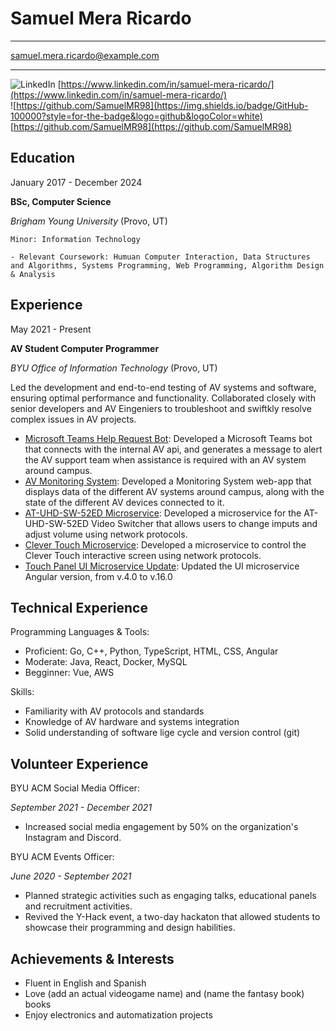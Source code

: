 Samuel Mera Ricardo
===================

---

samuel.mera.ricardo@example.com


---

![LinkedIn](https://img.shields.io/badge/LinkedIn-0077B5?style=for-the-badge&logo=linkedin&logoColor=white) [https://www.linkedin.com/in/samuel-mera-ricardo/](https://www.linkedin.com/in/samuel-mera-ricardo/)
<br>
![https://github.com/SamuelMR98](https://img.shields.io/badge/GitHub-100000?style=for-the-badge&logo=github&logoColor=white) [https://github.com/SamuelMR98](https://github.com/SamuelMR98)

Education
---------

January 2017 - December 2024

**BSc, Computer Science**

*Brigham Young University* (Provo, UT)

    Minor: Information Technology

    - Relevant Coursework: Humuan Computer Interaction, Data Structures and Algorithms, Systems Programming, Web Programming, Algorithm Design & Analysis

Experience
----------

May 2021 - Present

**AV Student Computer Programmer**

*BYU Office of Information Technology* (Provo, UT)

Led the development and end-to-end testing of AV systems and software, ensuring optimal performance and functionality. Collaborated closely with senior developers and AV Eingeniers to troubleshoot and swiftkly resolve complex issues in AV projects. 

* [Microsoft Teams Help Request Bot](https://github.com/byuoitav/teams-help-request): Developed a Microsoft Teams bot that connects with the internal AV api, and generates a message to alert the AV support team when assistance is required with an AV system around campus.
* [AV Monitoring System](https://github.com/byuoitav/smee): Developed a Monitoring System web-app that displays data of the different AV systems around campus, along with the state of the different AV devices connected to it.
* [AT-UHD-SW-52ED Microservice](https://github.com/byuoitav/atlona/tree/main/AT-UHD-SW-52ED): Developed a microservice for the AT-UHD-SW-52ED Video Switcher that allows users to change imputs and adjust volume using network protocols.
* [Clever Touch Microservice](https://github.com/byuoitav/clevertouch-control): Developed a microservice to control the Clever Touch interactive screen using network protocols.
* [Touch Panel UI Microservice Update](https://github.com/byuoitav/touchpanel-ui-microservice): Updated the UI microservice Angular version, from v.4.0 to v.16.0

Technical Experience
--------------------

Programming Languages & Tools:

- Proficient: Go, C++, Python, TypeScript, HTML, CSS, Angular
- Moderate: Java, React, Docker, MySQL
- Begginner: Vue, AWS

Skills:

- Familiarity with AV protocols and standards
- Knowledge of AV hardware and systems integration
- Solid understanding of software lige cycle and version control (git)

Volunteer Experience
--------------------

BYU ACM Social Media Officer:

*September 2021 - December 2021*

- Increased social media engagement by 50% on the organization's Instagram and Discord.

BYU ACM Events Officer:

*June 2020 - September 2021*

- Planned strategic activities such as engaging talks, educational panels and recruitment activities.
- Revived the Y-Hack event, a two-day hackaton that allowed students to showcase their programming and design habilities.

Achievements & Interests
------------------------

- Fluent in English and Spanish
- Love (add an actual videogame name) and (name the fantasy book) books
- Enjoy electronics and automatization projects

[ref]: https://github.com/githubuser/superlongprojectname
